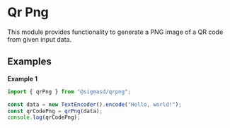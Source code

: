 # Qr Png

This module provides functionality to generate a PNG image of a QR code from
given input data.

## Examples

**Example 1**

```ts
import { qrPng } from "@sigmasd/qrpng";

const data = new TextEncoder().encode("Hello, world!");
const qrCodePng = qrPng(data);
console.log(qrCodePng);
```
